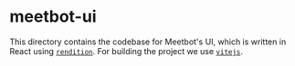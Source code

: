 # meetbot-ui

This directory contains the codebase for Meetbot's UI, which is written in React using [`rendition`](https://balena-io-modules.github.io/rendition/). For building the project we use [`vitejs`](https://vitejs.dev/).